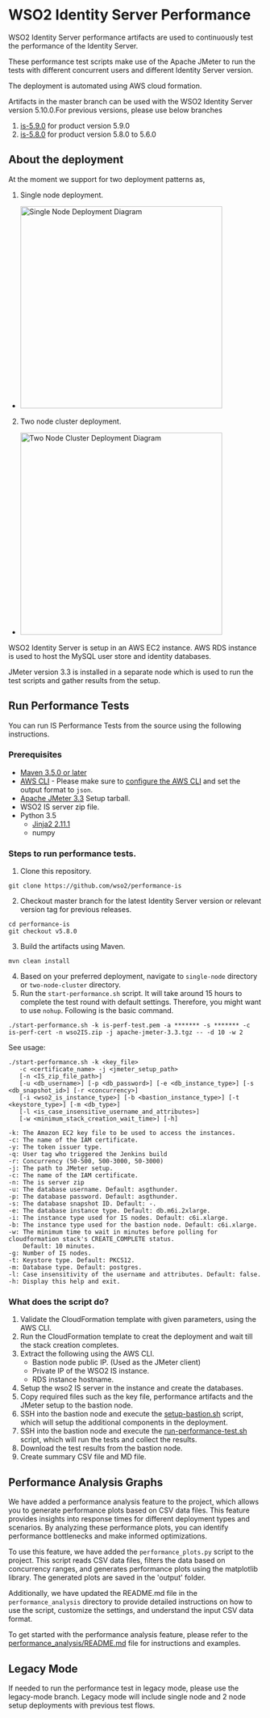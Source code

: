 # WSO2 Identity Server Performance

WSO2 Identity Server performance artifacts are used to continuously test the performance of the Identity Server.

These performance test scripts make use of the Apache JMeter to run the tests with different concurrent users and different Identity Server version.

The deployment is automated using AWS cloud formation. 

Artifacts in the master branch can be used with the WSO2 Identity Server version 5.10.0.For previous versions, please use below branches
 1. [is-5.9.0](https://github.com/wso2/performance-is/tree/is-5.9.0) for product version 5.9.0
 2. [is-5.8.0](https://github.com/wso2/performance-is/tree/is-5.8.0) for product version 5.8.0 to 5.6.0
 
## About the deployment

At the moment we support for two deployment patterns as,
1. Single node deployment.
  - <img src="common/images/deployment-diagram-singlenode.png" height="400" alt="Single Node Deployment Diagram">

2. Two node cluster deployment.
  - <img src="common/images/deployment-diagram-twonode-cluster.png" height="400" alt="Two Node Cluster Deployment Diagram">

WSO2 Identity Server is setup in an AWS EC2 instance. AWS RDS instance is used to host the MySQL user store and identity databases.

JMeter version 3.3 is installed in a separate node which is used to run the test scripts and gather results from the setup.

## Run Performance Tests

You can run IS Performance Tests from the source using the following instructions.

### Prerequisites

* [Maven 3.5.0 or later](https://maven.apache.org/download.cgi)
* [AWS CLI](https://aws.amazon.com/cli/) - Please make sure to [configure the AWS CLI](https://docs.aws.amazon.com/cli/latest/userguide/cli-chap-getting-started.html) and set the output format to `json`.
* [Apache JMeter 3.3](https://jmeter.apache.org/) Setup tarball.
* WSO2 IS server zip file.
* Python 3.5
    * [Jinja2 2.11.1](https://pypi.org/project/Jinja2/)
    * numpy

### Steps to run performance tests.

1. Clone this repository.

```console
git clone https://github.com/wso2/performance-is
```
2. Checkout master branch for the latest Identity Server version or relevant version tag for previous releases.
```console
cd performance-is
git checkout v5.8.0
```
3. Build the artifacts using Maven.
```console
mvn clean install
```

4. Based on your preferred deployment, navigate to `single-node` directory or `two-node-cluster` directory.
4. Run the `start-performance.sh` script. It will take around 15 hours to complete the test round with default settings. Therefore, you might want to use `nohup`. Following is the basic command.
```console
./start-performance.sh -k is-perf-test.pem -a ******* -s ******* -c is-perf-cert -n wso2IS.zip -j apache-jmeter-3.3.tgz -- -d 10 -w 2
```

See usage:

```console
./start-performance.sh -k <key_file>
   -c <certificate_name> -j <jmeter_setup_path>
   [-n <IS_zip_file_path>]
   [-u <db_username>] [-p <db_password>] [-e <db_instance_type>] [-s <db_snapshot_id>] [-r <concurrency>]
   [-i <wso2_is_instance_type>] [-b <bastion_instance_type>] [-t <keystore_type>] [-m <db_type>]
   [-l <is_case_insensitive_username_and_attributes>]
   [-w <minimum_stack_creation_wait_time>] [-h]

-k: The Amazon EC2 key file to be used to access the instances.
-c: The name of the IAM certificate.
-y: The token issuer type.
-q: User tag who triggered the Jenkins build
-r: Concurrency (50-500, 500-3000, 50-3000)
-j: The path to JMeter setup.
-c: The name of the IAM certificate.
-n: The is server zip
-u: The database username. Default: asgthunder.
-p: The database password. Default: asgthunder.
-s: The database snapshot ID. Default: -.
-e: The database instance type. Default: db.m6i.2xlarge.
-i: The instance type used for IS nodes. Default: c6i.xlarge.
-b: The instance type used for the bastion node. Default: c6i.xlarge.
-w: The minimum time to wait in minutes before polling for cloudformation stack's CREATE_COMPLETE status.
    Default: 10 minutes.
-g: Number of IS nodes.
-t: Keystore type. Default: PKCS12.
-m: Database type. Default: postgres.
-l: Case insensitivity of the username and attributes. Default: false.
-h: Display this help and exit.
```

### What does the script do?
1. Validate the CloudFormation template with given parameters, using the AWS CLI.
2. Run the CloudFormation template to creat the deployment and wait till the stack creation completes.
3. Extract the following using the AWS CLI.
   * Bastion node public IP. (Used as the JMeter client)
   * Private IP of the WSO2 IS instance.
   * RDS instance hostname.
4. Setup the wso2 IS server in the instance and create the databases.
5. Copy required files such as the key file, performance artifacts and the JMeter setup to the bastion node.
6. SSH into the bastion node and execute the [setup-bastion.sh](single-node/setup/README.md) script, which will setup the additional components in the deployment.
7. SSH into the bastion node and execute the [run-performance-test.sh](common/jmeter/README.md) script, which will run the tests and collect the results.
8. Download the test results from the bastion node.
9. Create summary CSV file and MD file.

## Performance Analysis Graphs

We have added a performance analysis feature to the project, which allows you to generate performance plots based on CSV data files. This feature provides insights into response times for different deployment types and scenarios. By analyzing these performance plots, you can identify performance bottlenecks and make informed optimizations.

To use this feature, we have added the `performance_plots.py` script to the project. This script reads CSV data files, filters the data based on concurrency ranges, and generates performance plots using the matplotlib library. The generated plots are saved in the 'output' folder.

Additionally, we have updated the README.md file in the `performance_analysis` directory to provide detailed instructions on how to use the script, customize the settings, and understand the input CSV data format.

To get started with the performance analysis feature, please refer to the [performance_analysis/README.md](performance_analysis/README.md) file for instructions and examples.

## Legacy Mode

If needed to run the performance test in legacy mode, please use the legacy-mode branch.
Legacy mode will include single node and 2 node setup deployments with previous test flows.
